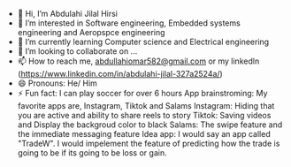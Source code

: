 - 👋 Hi, I’m Abdulahi Jilal Hirsi
- 👀 I’m interested in Software engineering, Embedded systems engineering and Aeropspce engineering 
- 🌱 I’m currently learning Computer science and Electrical engineering
- 💞️ I’m looking to collaborate on ...
- 📫 How to reach me, abdullahiomar582@gmail.com or my linkedln (https://www.linkedin.com/in/abdulahi-jilal-327a2524a/) 
- 😄 Pronouns: He/ Him
- ⚡ Fun fact: I can play soccer for over 6 hours
App brainstroming: My favorite apps are, Instagram, Tiktok and Salams
  Instagram: Hiding that you are active and ability to share reels to story
   Tiktok: Saving videos and Display the backgroud color to black
   Salams: The swipe feature and the immediate messaging feature
Idea app: I would say an app called "TradeW". I would impelement the feature of predicting how the trade is going to be if its going to be loss or gain. 

            
